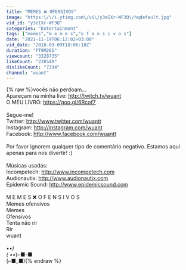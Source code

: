 ```yaml
---
title: "MEMES ❌ OFENSIVOS"
image: "https:\/\/i.ytimg.com\/vi\/y3eIXr-WF3Q\/hqdefault.jpg"
vid_id: "y3eIXr-WF3Q"
categories: "Entertainment"
tags: ["memes","m e m e s","o f e n s i v o s"]
date: "2021-11-19T06:12:02+03:00"
vid_date: "2018-03-09T18:06:10Z"
duration: "PT9M26S"
viewcount: "3328735"
likeCount: "238540"
dislikeCount: "7334"
channel: "wuant"
---
```

{% raw %}vocês não perdoam...<br />Apareçam na minha live: <a rel="nofollow" target="blank" href="http://twitch.tv/wuant">http://twitch.tv/wuant</a><br />O MEU LIVRO: <a rel="nofollow" target="blank" href="https://goo.gl/6Rcof7">https://goo.gl/6Rcof7</a><br /><br />Segue-me!<br />Twitter: <a rel="nofollow" target="blank" href="http://www.twitter.com/wuantt">http://www.twitter.com/wuantt</a><br />Instagram: <a rel="nofollow" target="blank" href="http://instagram.com/wuant">http://instagram.com/wuant</a><br />Facebook: <a rel="nofollow" target="blank" href="http://www.facebook.com/wuantt">http://www.facebook.com/wuantt</a><br /><br />Por favor ignorem qualquer tipo de comentário negativo. Estamos aqui apenas para nos divertir! :)<br /><br />Músicas usadas:<br />Incompetech: <a rel="nofollow" target="blank" href="http://www.incompetech.com">http://www.incompetech.com</a> <br />Audionautix: <a rel="nofollow" target="blank" href="http://www.audionautix.com">http://www.audionautix.com</a><br />Epidemic Sound: <a rel="nofollow" target="blank" href="http://www.epidemicsound.com">http://www.epidemicsound.com</a><br /><br />M E M E S ❌ O F E N S I V O S<br />Memes ofensivos<br />Memes<br />Ofensivos<br />Tenta não rir<br />Rir<br />wuant<br /><br />•_•)<br />( •_•)⌐■-■<br />(⌐■_■){% endraw %}
